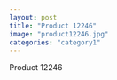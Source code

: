```yaml
---
layout: post
title: "Product 12246"
image: "product12246.jpg"
categories: "category1"
---
```

Product 12246
